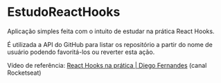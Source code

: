 # EstudoReactHooks

Aplicação simples feita com o intuito de estudar na prática React Hooks.

É utilizada a API do GitHub para listar os repositório a partir do nome de usuário podendo favoritá-los ou reverter esta ação.

Vídeo de referência: [React Hooks na prática | Diego Fernandes](https://www.youtube.com/watch?v=6WB16wZS61c) (canal Rocketseat)
